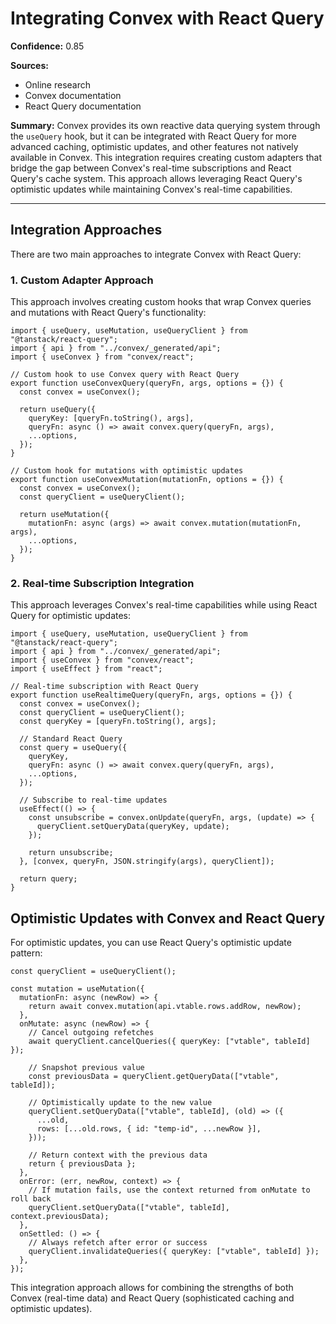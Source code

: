 # Integrating Convex with React Query

**Confidence:** 0.85

**Sources:**

- Online research
- Convex documentation
- React Query documentation

**Summary:**
Convex provides its own reactive data querying system through the `useQuery` hook, but it can be integrated with React Query for more advanced caching, optimistic updates, and other features not natively available in Convex. This integration requires creating custom adapters that bridge the gap between Convex's real-time subscriptions and React Query's cache system. This approach allows leveraging React Query's optimistic updates while maintaining Convex's real-time capabilities.

---

## Integration Approaches

There are two main approaches to integrate Convex with React Query:

### 1. Custom Adapter Approach

This approach involves creating custom hooks that wrap Convex queries and mutations with React Query's functionality:

```tsx
import { useQuery, useMutation, useQueryClient } from "@tanstack/react-query";
import { api } from "../convex/_generated/api";
import { useConvex } from "convex/react";

// Custom hook to use Convex query with React Query
export function useConvexQuery(queryFn, args, options = {}) {
  const convex = useConvex();

  return useQuery({
    queryKey: [queryFn.toString(), args],
    queryFn: async () => await convex.query(queryFn, args),
    ...options,
  });
}

// Custom hook for mutations with optimistic updates
export function useConvexMutation(mutationFn, options = {}) {
  const convex = useConvex();
  const queryClient = useQueryClient();

  return useMutation({
    mutationFn: async (args) => await convex.mutation(mutationFn, args),
    ...options,
  });
}
```

### 2. Real-time Subscription Integration

This approach leverages Convex's real-time capabilities while using React Query for optimistic updates:

```tsx
import { useQuery, useMutation, useQueryClient } from "@tanstack/react-query";
import { api } from "../convex/_generated/api";
import { useConvex } from "convex/react";
import { useEffect } from "react";

// Real-time subscription with React Query
export function useRealtimeQuery(queryFn, args, options = {}) {
  const convex = useConvex();
  const queryClient = useQueryClient();
  const queryKey = [queryFn.toString(), args];

  // Standard React Query
  const query = useQuery({
    queryKey,
    queryFn: async () => await convex.query(queryFn, args),
    ...options,
  });

  // Subscribe to real-time updates
  useEffect(() => {
    const unsubscribe = convex.onUpdate(queryFn, args, (update) => {
      queryClient.setQueryData(queryKey, update);
    });

    return unsubscribe;
  }, [convex, queryFn, JSON.stringify(args), queryClient]);

  return query;
}
```

## Optimistic Updates with Convex and React Query

For optimistic updates, you can use React Query's optimistic update pattern:

```tsx
const queryClient = useQueryClient();

const mutation = useMutation({
  mutationFn: async (newRow) => {
    return await convex.mutation(api.vtable.rows.addRow, newRow);
  },
  onMutate: async (newRow) => {
    // Cancel outgoing refetches
    await queryClient.cancelQueries({ queryKey: ["vtable", tableId] });

    // Snapshot previous value
    const previousData = queryClient.getQueryData(["vtable", tableId]);

    // Optimistically update to the new value
    queryClient.setQueryData(["vtable", tableId], (old) => ({
      ...old,
      rows: [...old.rows, { id: "temp-id", ...newRow }],
    }));

    // Return context with the previous data
    return { previousData };
  },
  onError: (err, newRow, context) => {
    // If mutation fails, use the context returned from onMutate to roll back
    queryClient.setQueryData(["vtable", tableId], context.previousData);
  },
  onSettled: () => {
    // Always refetch after error or success
    queryClient.invalidateQueries({ queryKey: ["vtable", tableId] });
  },
});
```

This integration approach allows for combining the strengths of both Convex (real-time data) and React Query (sophisticated caching and optimistic updates).
